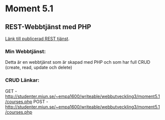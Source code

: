 # Moment 5.1
## REST-Webbtjänst med PHP

[Länk till publicerad REST tjänst](http://studenter.miun.se/~empa1600/writeable/webbutveckling3/moment5.1/courses.php).

### Min Webbtjänst:

Detta är en webbtjänst som är skapad med PHP och som har full CRUD (create, read, update och delete)

### CRUD Länkar:

GET - http://studenter.miun.se/~empa1600/writeable/webbutveckling3/moment5.1/courses.php
POST - http://studenter.miun.se/~empa1600/writeable/webbutveckling3/moment5.1/courses.php








